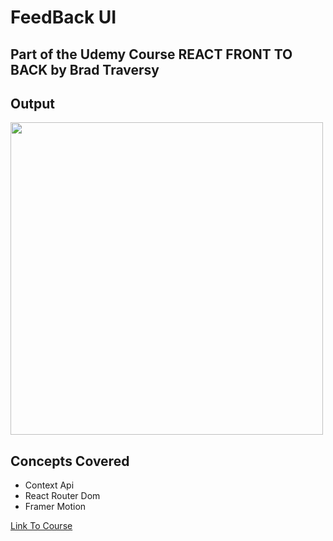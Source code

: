 # FeedBack UI

## Part of the Udemy Course <b>REACT FRONT TO BACK</b> by Brad Traversy

## Output

<img src="./screenshot/FramerMotion.gif" width="500" />

## Concepts Covered

<ul>
<li>Context Api</li>
<li>React Router Dom</li>
<li>Framer Motion</li>
</ul>

[Link To Course](https://www.udemy.com/course/react-front-to-back-2022/)
